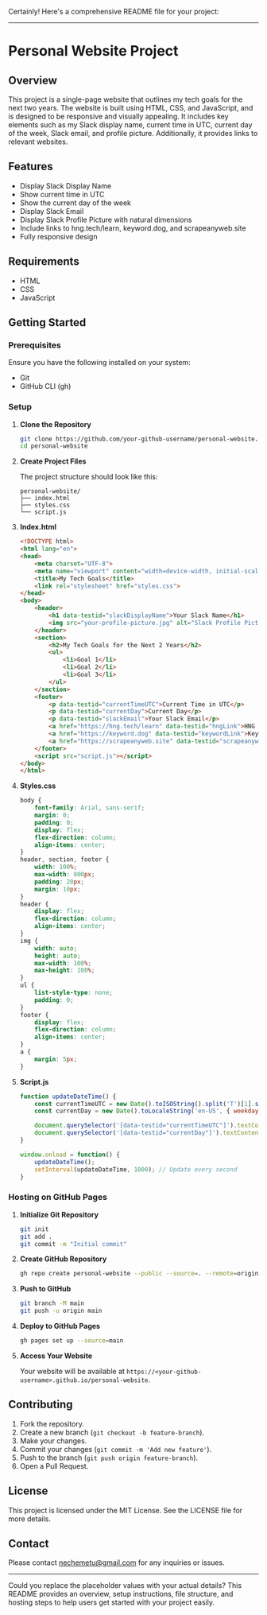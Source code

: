 Certainly! Here's a comprehensive README file for your project:

---

# Personal Website Project

## Overview

This project is a single-page website that outlines my tech goals for the next two years. The website is built using HTML, CSS, and JavaScript, and is designed to be responsive and visually appealing. It includes key elements such as my Slack display name, current time in UTC, current day of the week, Slack email, and profile picture. Additionally, it provides links to relevant websites.

## Features

- Display Slack Display Name
- Show current time in UTC
- Show the current day of the week
- Display Slack Email
- Display Slack Profile Picture with natural dimensions
- Include links to hng.tech/learn, keyword.dog, and scrapeanyweb.site
- Fully responsive design

## Requirements

- HTML
- CSS
- JavaScript

## Getting Started

### Prerequisites

Ensure you have the following installed on your system:

- Git
- GitHub CLI (gh)

### Setup

1. **Clone the Repository**

   ```bash
   git clone https://github.com/your-github-username/personal-website.git
   cd personal-website
   ```

2. **Create Project Files**

   The project structure should look like this:

   ```plaintext
   personal-website/
   ├── index.html
   ├── styles.css
   └── script.js
   ```

3. **Index.html**

   ```html
   <!DOCTYPE html>
   <html lang="en">
   <head>
       <meta charset="UTF-8">
       <meta name="viewport" content="width=device-width, initial-scale=1.0">
       <title>My Tech Goals</title>
       <link rel="stylesheet" href="styles.css">
   </head>
   <body>
       <header>
           <h1 data-testid="slackDisplayName">Your Slack Name</h1>
           <img src="your-profile-picture.jpg" alt="Slack Profile Picture" data-testid="slackProfilePicture">
       </header>
       <section>
           <h2>My Tech Goals for the Next 2 Years</h2>
           <ul>
               <li>Goal 1</li>
               <li>Goal 2</li>
               <li>Goal 3</li>
           </ul>
       </section>
       <footer>
           <p data-testid="currentTimeUTC">Current Time in UTC</p>
           <p data-testid="currentDay">Current Day</p>
           <p data-testid="slackEmail">Your Slack Email</p>
           <a href="https://hng.tech/learn" data-testid="hngLink">HNG Learn</a>
           <a href="https://keyword.dog" data-testid="keywordLink">Keyword Dog</a>
           <a href="https://scrapeanyweb.site" data-testid="scrapeanywebLink">Scrape Any Web</a>
       </footer>
       <script src="script.js"></script>
   </body>
   </html>
   ```

4. **Styles.css**

   ```css
   body {
       font-family: Arial, sans-serif;
       margin: 0;
       padding: 0;
       display: flex;
       flex-direction: column;
       align-items: center;
   }
   header, section, footer {
       width: 100%;
       max-width: 800px;
       padding: 20px;
       margin: 10px;
   }
   header {
       display: flex;
       flex-direction: column;
       align-items: center;
   }
   img {
       width: auto;
       height: auto;
       max-width: 100%;
       max-height: 100%;
   }
   ul {
       list-style-type: none;
       padding: 0;
   }
   footer {
       display: flex;
       flex-direction: column;
       align-items: center;
   }
   a {
       margin: 5px;
   }
   ```

5. **Script.js**

   ```javascript
   function updateDateTime() {
       const currentTimeUTC = new Date().toISOString().split('T')[1].split('.')[0];
       const currentDay = new Date().toLocaleString('en-US', { weekday: 'long' });

       document.querySelector('[data-testid="currentTimeUTC"]').textContent = `Current Time (UTC): ${currentTimeUTC}`;
       document.querySelector('[data-testid="currentDay"]').textContent = `Current Day: ${currentDay}`;
   }

   window.onload = function() {
       updateDateTime();
       setInterval(updateDateTime, 1000); // Update every second
   }
   ```

### Hosting on GitHub Pages

1. **Initialize Git Repository**

   ```bash
   git init
   git add .
   git commit -m "Initial commit"
   ```

2. **Create GitHub Repository**

   ```bash
   gh repo create personal-website --public --source=. --remote=origin
   ```

3. **Push to GitHub**

   ```bash
   git branch -M main
   git push -u origin main
   ```

4. **Deploy to GitHub Pages**

   ```bash
   gh pages set up --source=main
   ```

5. **Access Your Website**

   Your website will be available at `https://<your-github-username>.github.io/personal-website`.

## Contributing

1. Fork the repository.
2. Create a new branch (`git checkout -b feature-branch`).
3. Make your changes.
4. Commit your changes (`git commit -m 'Add new feature'`).
5. Push to the branch (`git push origin feature-branch`).
6. Open a Pull Request.

## License

This project is licensed under the MIT License. See the LICENSE file for more details.

## Contact

Please contact [nechemetu@gmail.com](mailto:nechemetu@gmail.com) for any inquiries or issues.

---

Could you replace the placeholder values with your actual details? This README provides an overview, setup instructions, file structure, and hosting steps to help users get started with your project easily.

